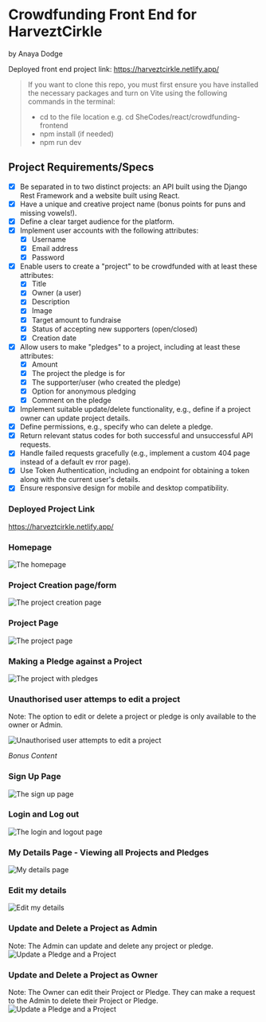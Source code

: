 # Crowdfunding Front End for HarveztCirkle

by Anaya Dodge

Deployed front end project link: <https://harveztcirkle.netlify.app/>

> If you want to clone this repo, you must first ensure you have installed the necessary packages and turn on Vite using the following commands in the terminal:
>
> - cd to the file location e.g. cd SheCodes/react/crowdfunding-frontend
> - npm install (if needed)
> - npm run dev

## Project Requirements/Specs

- [x] Be separated in to two distinct projects: an API built using the Django Rest Framework and a website built using React.
- [x] Have a unique and creative project name (bonus points for puns and missing vowels!).
- [x] Define a clear target audience for the platform.
- [x] Implement user accounts with the following attributes:
    - [x] Username
    - [x] Email address
    - [x] Password
- [x] Enable users to create a "project" to be crowdfunded with at least these attributes:
    - [x] Title
    - [x] Owner (a user)
    - [x] Description
    - [x] Image
    - [x] Target amount to fundraise
    - [x] Status of accepting new supporters (open/closed)
    - [x] Creation date
- [x] Allow users to make "pledges" to a project, including at least these attributes:
    - [x] Amount
    - [x] The project the pledge is for
    - [x] The supporter/user (who created the pledge)
    - [x] Option for anonymous pledging
    - [x] Comment on the pledge
- [x] Implement suitable update/delete functionality, e.g., define if a project owner can update project details.
- [x] Define permissions, e.g., specify who can delete a pledge.
- [x] Return relevant status codes for both successful and unsuccessful API requests.
- [x] Handle failed requests gracefully (e.g., implement a custom 404 page instead of a default ev rror page).
- [x] Use Token Authentication, including an endpoint for obtaining a token along with the current user's details.
- [x] Ensure responsive design for mobile and desktop compatibility.

### Deployed Project Link

<https://harveztcirkle.netlify.app/>

### Homepage

![The homepage](src/assets/img/homepage.gif)

### Project Creation page/form

![The project creation page](src/assets/img/projectcreation.gif)

### Project Page

![The project page](src/assets/img/projectpage.gif)

### Making a Pledge against a Project

![The project with pledges](src/assets/img/projectpledges.gif)

### Unauthorised user attemps to edit a project

Note: The option to edit or delete a project or pledge is only available to the owner or Admin.

![Unauthorised user attempts to edit a project](src/assets/img/unauthorisededit.gif)

*Bonus Content*

### Sign Up Page

![The sign up page](src/assets/img/signup.gif)

### Login and Log out

![The login and logout page](src/assets/img/loginlogout.gif)

### My Details Page - Viewing all Projects and Pledges

![My details page](src/assets/img/mydetails.gif)

### Edit my details

![Edit my details](src/assets/img/editmydetails.gif)

### Update and Delete a Project as Admin
Note: The Admin can update and delete any project or pledge.
![Update a Pledge and a Project](src/assets/img/updateproject.gif)

### Update and Delete a Project as Owner
Note: The Owner can edit their Project or Pledge.  They can make a request to the Admin to delete their Project or Pledge.
![Update a Pledge and a Project](src/assets/img/updateprojectowner.gif)
